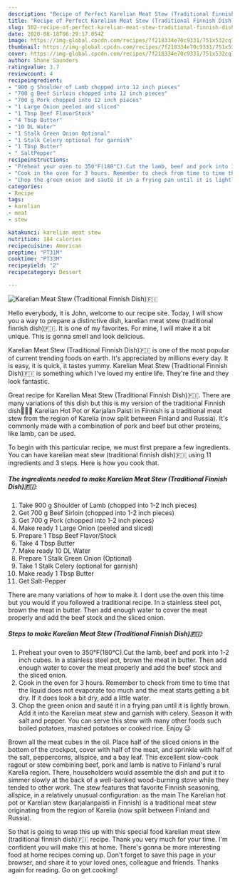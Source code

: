 ```yaml
---
description: "Recipe of Perfect Karelian Meat Stew (Traditional Finnish Dish)🇫🇮"
title: "Recipe of Perfect Karelian Meat Stew (Traditional Finnish Dish)🇫🇮"
slug: 502-recipe-of-perfect-karelian-meat-stew-traditional-finnish-dish
date: 2020-08-18T06:29:17.054Z
image: https://img-global.cpcdn.com/recipes/7f218334e70c9331/751x532cq70/karelian-meat-stew-traditional-finnish-dish🇫🇮-recipe-main-photo.jpg
thumbnail: https://img-global.cpcdn.com/recipes/7f218334e70c9331/751x532cq70/karelian-meat-stew-traditional-finnish-dish🇫🇮-recipe-main-photo.jpg
cover: https://img-global.cpcdn.com/recipes/7f218334e70c9331/751x532cq70/karelian-meat-stew-traditional-finnish-dish🇫🇮-recipe-main-photo.jpg
author: Shane Saunders
ratingvalue: 3.7
reviewcount: 4
recipeingredient:
- "900 g Shoulder of Lamb chopped into 12 inch pieces"
- "700 g Beef Sirloin chopped into 12 inch pieces"
- "700 g Pork chopped into 12 inch pieces"
- "1 Large Onion peeled and sliced"
- "1 Tbsp Beef FlavorStock"
- "4 Tbsp Butter"
- "10 DL Water"
- "1 Stalk Green Onion Optional"
- "1 Stalk Celery optional for garnish"
- "1 Tbsp Butter"
- " SaltPepper"
recipeinstructions:
- "Preheat your oven to 350°F(180°C).Cut the lamb, beef and pork into 1-2 inch cubes. In a stainless steel pot, brown the meat in butter. Then add enough water to cover the meat properly and add the beef stock and the sliced onion."
- "Cook in the oven for 3 hours. Remember to check from time to time that the liquid does not evaporate too much and the meat starts getting a bit dry. If it does look a bit dry, add a little water."
- "Chop the green onion and sauté it in a frying pan until it is lightly brown. Add it into the Karelian meat stew and garnish with celery. Season it with salt and pepper. You can serve this stew with many other foods such boiled potatoes, mashed potatoes or cooked rice. Enjoy 😉"
categories:
- Recipe
tags:
- karelian
- meat
- stew

katakunci: karelian meat stew 
nutrition: 184 calories
recipecuisine: American
preptime: "PT31M"
cooktime: "PT33M"
recipeyield: "2"
recipecategory: Dessert

---
```



![Karelian Meat Stew (Traditional Finnish Dish)🇫🇮](https://img-global.cpcdn.com/recipes/7f218334e70c9331/751x532cq70/karelian-meat-stew-traditional-finnish-dish🇫🇮-recipe-main-photo.jpg)

Hello everybody, it is John, welcome to our recipe site. Today, I will show you a way to prepare a distinctive dish, karelian meat stew (traditional finnish dish)🇫🇮. It is one of my favorites. For mine, I will make it a bit unique. This is gonna smell and look delicious.

Karelian Meat Stew (Traditional Finnish Dish)🇫🇮 is one of the most popular of current trending foods on earth. It's appreciated by millions every day. It is easy, it is quick, it tastes yummy. Karelian Meat Stew (Traditional Finnish Dish)🇫🇮 is something which I've loved my entire life. They're fine and they look fantastic.

Great recipe for Karelian Meat Stew (Traditional Finnish Dish)🇫🇮. There are many variations of this dish but this is my version of the traditional Finnish dish👩🏼‍🍳 Karelian Hot Pot or Karjalan Paisti in Finnish is a traditional meat stew from the region of Karelia (now split between Finland and Russia). It&#39;s commonly made with a combination of pork and beef but other proteins, like lamb, can be used.


To begin with this particular recipe, we must first prepare a few ingredients. You can have karelian meat stew (traditional finnish dish)🇫🇮 using 11 ingredients and 3 steps. Here is how you cook that.

<!--inarticleads1-->

##### The ingredients needed to make Karelian Meat Stew (Traditional Finnish Dish)🇫🇮:

1. Take 900 g Shoulder of Lamb (chopped into 1-2 inch pieces)
1. Get 700 g Beef Sirloin (chopped into 1-2 inch pieces)
1. Get 700 g Pork (chopped into 1-2 inch pieces)
1. Make ready 1 Large Onion (peeled and sliced)
1. Prepare 1 Tbsp Beef Flavor/Stock
1. Take 4 Tbsp Butter
1. Make ready 10 DL Water
1. Prepare 1 Stalk Green Onion (Optional)
1. Take 1 Stalk Celery (optional for garnish)
1. Make ready 1 Tbsp Butter
1. Get  Salt-Pepper


There are many variations of how to make it. I dont use the oven this time but you would if you followed a traditional recipe. In a stainless steel pot, brown the meat in butter. Then add enough water to cover the meat properly and add the beef stock and the sliced onion. 

<!--inarticleads2-->

##### Steps to make Karelian Meat Stew (Traditional Finnish Dish)🇫🇮:

1. Preheat your oven to 350°F(180°C).Cut the lamb, beef and pork into 1-2 inch cubes. In a stainless steel pot, brown the meat in butter. Then add enough water to cover the meat properly and add the beef stock and the sliced onion.
1. Cook in the oven for 3 hours. Remember to check from time to time that the liquid does not evaporate too much and the meat starts getting a bit dry. If it does look a bit dry, add a little water.
1. Chop the green onion and sauté it in a frying pan until it is lightly brown. Add it into the Karelian meat stew and garnish with celery. Season it with salt and pepper. You can serve this stew with many other foods such boiled potatoes, mashed potatoes or cooked rice. Enjoy 😉


Brown all the meat cubes in the oil. Place half of the sliced onions in the bottom of the crockpot, cover with half of the meat, and sprinkle with half of the salt, peppercorns, allspice, and a bay leaf. This excellent slow-cook ragout or stew combining beef, pork and lamb is native to Finland&#39;s rural Karelia region. There, householders would assemble the dish and put it to simmer slowly at the back of a well-banked wood-burning stove while they tended to other work. The stew features that favorite Finnish seasoning, allspice, in a relatively unusual configuration: as the main The Karelian hot pot or Karelian stew (karjalanpaisti in Finnish) is a traditional meat stew originating from the region of Karelia (now split between Finland and Russia). 

So that is going to wrap this up with this special food karelian meat stew (traditional finnish dish)🇫🇮 recipe. Thank you very much for your time. I'm confident you will make this at home. There's gonna be more interesting food at home recipes coming up. Don't forget to save this page in your browser, and share it to your loved ones, colleague and friends. Thanks again for reading. Go on get cooking!
